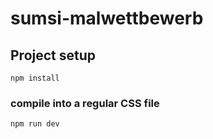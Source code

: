 # sumsi-malwettbewerb

## Project setup
```
npm install
```

### compile into a regular CSS file
```
npm run dev
``` 

